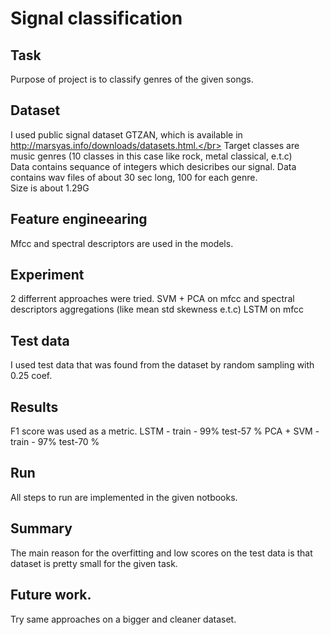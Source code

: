 # Signal classification

## Task</br>
Purpose of project is to classify genres of the given songs. </br>

## Dataset</br>
I used public signal dataset GTZAN, which is available in http://marsyas.info/downloads/datasets.html.</br>
Target classes are music genres (10 classes in this case like rock, metal classical, e.t.c) 
</br>
Data contains sequance of integers which desicribes our signal. Data contains wav files of about 30 sec long, 100 for each genre.</br>
Size is about 1.29G </br>

## Feature engineearing </br>
Mfcc and spectral descriptors are used in the models.

## Experiment</br>
2 differrent approaches were tried. 
  SVM + PCA on mfcc and spectral descriptors aggregations (like mean std skewness e.t.c)
  LSTM on mfcc </br>

## Test data
I used test data that was found from the dataset by random sampling with 0.25 coef.

## Results
F1 score was used as a metric.
LSTM - train - 99% test-57 %
PCA + SVM - train - 97% test-70 %

## Run

All steps to run are implemented in the given notbooks.

## Summary
The main reason for the overfitting and low scores on the test data is that dataset is pretty small for the given task.

## Future work.
Try same approaches on a bigger and cleaner dataset.


